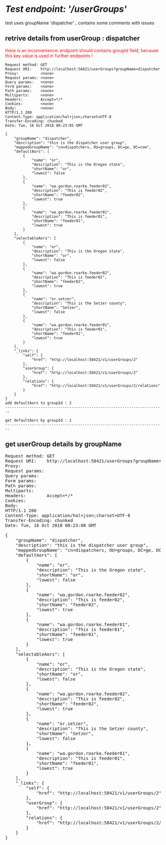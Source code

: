 *Test endpoint:  '/userGroups'*
========================================================================

test uses groupName 'dispatcher' , contains some comments with issues  

retrive details from userGroup : dispatcher
------------------------------------------------------------------------

<span style="color:#FF0000">there is an inconvenience: endpoint should contains groupId field, because this key value is used in further endpoints !</span> 

```
Request method:	GET
Request URI:	http://localhost:58421/userGroups?groupName=dispatcher
Proxy:			<none>
Request params:	<none>
Query params:	<none>
Form params:	<none>
Path params:	<none>
Multiparts:		<none>
Headers:		Accept=*/*
Cookies:		<none>
Body:			<none>
HTTP/1.1 200 
Content-Type: application/hal+json;charset=UTF-8
Transfer-Encoding: chunked
Date: Tue, 16 Oct 2018 08:23:05 GMT

{
    "groupName": "dispatcher",
    "description": "this is the dispatcher user group",
    "mappedGroupName": "cn=dispatchers, OU=groups, DC=ge, DC=com",
    "defaultAors": [
        {
            "name": "or",
            "description": "This is the Oregon state",
            "shortName": "or",
            "lowest": false
        },
        {
            "name": "wa.gordon.roarke.feeder02",
            "description": "This is feeder02",
            "shortName": "feeder02",
            "lowest": true
        },
        {
            "name": "wa.gordon.roarke.feeder01",
            "description": "This is feeder01",
            "shortName": "feeder01",
            "lowest": true
        }
    ],
    "selectableAors": [
        {
            "name": "or",
            "description": "This is the Oregon state",
            "shortName": "or",
            "lowest": false
        },
        {
            "name": "wa.gordon.roarke.feeder02",
            "description": "This is feeder02",
            "shortName": "feeder02",
            "lowest": true
        },
        {
            "name": "or.setzer",
            "description": "This is the Setzer county",
            "shortName": "Setzer",
            "lowest": false
        },
        {
            "name": "wa.gordon.roarke.feeder01",
            "description": "This is feeder01",
            "shortName": "feeder01",
            "lowest": true
        }
    ],
    "_links": {
        "self": {
            "href": "http://localhost:58421/v1/userGroups/2"
        },
        "userGroup": {
            "href": "http://localhost:58421/v1/userGroups/2"
        },
        "relations": {
            "href": "http://localhost:58421/v1/userGroups/2/relations"
        }
    }
}
add defaultAors to groupId : 2
------------------------------------------------------------------------

get defaultAors by groupId : 2
------------------------------------------------------------------------

```
get userGroup details by groupName
------------------------------------------------------------------------

<pre>
Request method:	GET
Request URI:	http://localhost:58421/userGroups?groupName=dispatcher
Proxy:			<none>
Request params:	<none>
Query params:	<none>
Form params:	<none>
Path params:	<none>
Multiparts:		<none>
Headers:		Accept=*/*
Cookies:		<none>
Body:			<none>
HTTP/1.1 200 
Content-Type: application/hal+json;charset=UTF-8
Transfer-Encoding: chunked
Date: Tue, 16 Oct 2018 08:23:08 GMT

{
    "groupName": "dispatcher",
    "description": "this is the dispatcher user group",
    "mappedGroupName": "cn=dispatchers, OU=groups, DC=ge, DC=com",
    "defaultAors": [
        {
            "name": "or",
            "description": "This is the Oregon state",
            "shortName": "or",
            "lowest": false
        },
        {
            "name": "wa.gordon.roarke.feeder02",
            "description": "This is feeder02",
            "shortName": "feeder02",
            "lowest": true
        },
        {
            "name": "wa.gordon.roarke.feeder01",
            "description": "This is feeder01",
            "shortName": "feeder01",
            "lowest": true
        }
    ],
    "selectableAors": [
        {
            "name": "or",
            "description": "This is the Oregon state",
            "shortName": "or",
            "lowest": false
        },
        {
            "name": "wa.gordon.roarke.feeder02",
            "description": "This is feeder02",
            "shortName": "feeder02",
            "lowest": true
        },
        {
            "name": "or.setzer",
            "description": "This is the Setzer county",
            "shortName": "Setzer",
            "lowest": false
        },
        {
            "name": "wa.gordon.roarke.feeder01",
            "description": "This is feeder01",
            "shortName": "feeder01",
            "lowest": true
        }
    ],
    "_links": {
        "self": {
            "href": "http://localhost:58421/v1/userGroups/2"
        },
        "userGroup": {
            "href": "http://localhost:58421/v1/userGroups/2"
        },
        "relations": {
            "href": "http://localhost:58421/v1/userGroups/2/relations"
        }
    }
}
</pre>
